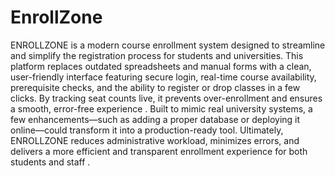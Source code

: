 # EnrollZone
ENROLLZONE is a modern course enrollment system designed to streamline and simplify the registration process for students and universities. This platform replaces outdated spreadsheets and manual forms with a clean, user-friendly interface featuring secure login, real-time course availability, prerequisite checks, and the ability to register or drop classes in a few clicks. By tracking seat counts live, it prevents over-enrollment and ensures a smooth, error-free experience . Built to mimic real university systems, a few enhancements—such as adding a proper database or deploying it online—could transform it into a production-ready tool. Ultimately, ENROLLZONE reduces administrative workload, minimizes errors, and delivers a more efficient and transparent enrollment experience for both students and staff .
